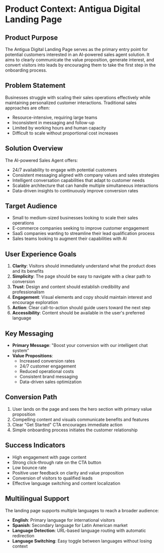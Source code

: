 # Product Context: Antigua Digital Landing Page

## Product Purpose

The Antigua Digital Landing Page serves as the primary entry point for potential customers interested in an AI-powered sales agent solution. It aims to clearly communicate the value proposition, generate interest, and convert visitors into leads by encouraging them to take the first step in the onboarding process.

## Problem Statement

Businesses struggle with scaling their sales operations effectively while maintaining personalized customer interactions. Traditional sales approaches are often:

- Resource-intensive, requiring large teams
- Inconsistent in messaging and follow-up
- Limited by working hours and human capacity
- Difficult to scale without proportional cost increases

## Solution Overview

The AI-powered Sales Agent offers:

- 24/7 availability to engage with potential customers
- Consistent messaging aligned with company values and sales strategies
- Intelligent conversation capabilities that adapt to customer needs
- Scalable architecture that can handle multiple simultaneous interactions
- Data-driven insights to continuously improve conversion rates

## Target Audience

- Small to medium-sized businesses looking to scale their sales operations
- E-commerce companies seeking to improve customer engagement
- SaaS companies wanting to streamline their lead qualification process
- Sales teams looking to augment their capabilities with AI

## User Experience Goals

1. **Clarity**: Visitors should immediately understand what the product does and its benefits
2. **Simplicity**: The page should be easy to navigate with a clear path to conversion
3. **Trust**: Design and content should establish credibility and professionalism
4. **Engagement**: Visual elements and copy should maintain interest and encourage exploration
5. **Action**: Clear call-to-action should guide users toward the next step
6. **Accessibility**: Content should be available in the user's preferred language

## Key Messaging

- **Primary Message**: "Boost your conversion with our intelligent chat system"
- **Value Propositions**:
  - Increased conversion rates
  - 24/7 customer engagement
  - Reduced operational costs
  - Consistent brand messaging
  - Data-driven sales optimization

## Conversion Path

1. User lands on the page and sees the hero section with primary value proposition
2. Compelling content and visuals communicate benefits and features
3. Clear "Get Started" CTA encourages immediate action
4. Simple onboarding process initiates the customer relationship

## Success Indicators

- High engagement with page content
- Strong click-through rate on the CTA button
- Low bounce rate
- Positive user feedback on clarity and value proposition
- Conversion of visitors to qualified leads
- Effective language switching and content localization

## Multilingual Support

The landing page supports multiple languages to reach a broader audience:

- **English**: Primary language for international visitors
- **Spanish**: Secondary language for Latin American market
- **Language Detection**: URL-based language routing with automatic redirection
- **Language Switching**: Easy toggle between languages without losing context
